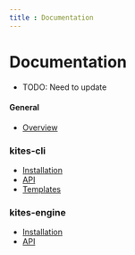 ```yaml
---
title : Documentation
---
```



# Documentation

* TODO: Need to update

<div markdown="1">

#### General

* [Overview](/documentation/overview/)

### kites-cli

* [Installation](/documentation/kites-cli/installation)
* [API](/documentation/kites-cli/cli)
* [Templates](/documentation/kites-cli/templates)

### kites-engine

* [Installation](/documentation/kites-engine/installation)
* [API](/documentation/kites-engine/api)


</div>

